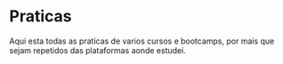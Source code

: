 # Praticas
Aqui esta todas as praticas de varios cursos e bootcamps, por mais que sejam repetidos das plataformas aonde estudei.
